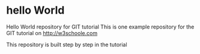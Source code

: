 # hello World
Hello World repository for GIT tutorial
This is one example repository for the GIT tutorial on http://w3schoole.com

This repository is built step by step in the tutorial 